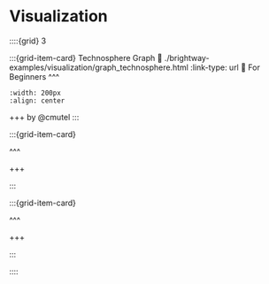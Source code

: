 # Visualization

::::{grid} 3

:::{grid-item-card} Technosphere Graph
:link: ./brightway-examples/visualization/graph_technosphere.html
:link-type: url
🥉 For Beginners
^^^
```{image} brightway-examples/visualization/graph_technosphere.png
:width: 200px
:align: center
```
+++
by @cmutel
:::

:::{grid-item-card}

^^^

+++

:::

:::{grid-item-card}

^^^

+++

:::

::::
